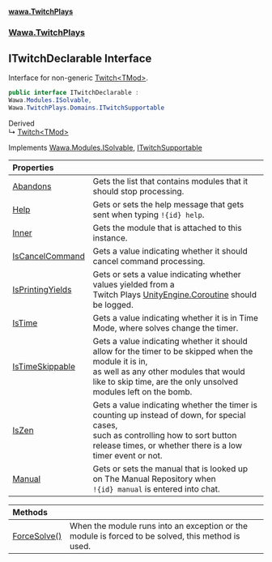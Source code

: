 #### [wawa.TwitchPlays](index.md 'index')
### [Wawa.TwitchPlays](Wawa.TwitchPlays.md 'Wawa.TwitchPlays')

## ITwitchDeclarable Interface

Interface for non-generic [Twitch&lt;TMod&gt;](Twitch{TMod}.md 'Wawa.TwitchPlays.Twitch<TMod>').

```csharp
public interface ITwitchDeclarable :
Wawa.Modules.ISolvable,
Wawa.TwitchPlays.Domains.ITwitchSupportable
```

Derived  
&#8627; [Twitch&lt;TMod&gt;](Twitch{TMod}.md 'Wawa.TwitchPlays.Twitch<TMod>')

Implements [Wawa.Modules.ISolvable](https://docs.microsoft.com/en-us/dotnet/api/Wawa.Modules.ISolvable 'Wawa.Modules.ISolvable'), [ITwitchSupportable](ITwitchSupportable.md 'Wawa.TwitchPlays.Domains.ITwitchSupportable')

| Properties | |
| :--- | :--- |
| [Abandons](ITwitchDeclarable.Abandons.md 'Wawa.TwitchPlays.ITwitchDeclarable.Abandons') | Gets the list that contains modules that it should stop processing. |
| [Help](ITwitchDeclarable.Help.md 'Wawa.TwitchPlays.ITwitchDeclarable.Help') | Gets or sets the help message that gets sent when typing `!{id} help`. |
| [Inner](ITwitchDeclarable.Inner.md 'Wawa.TwitchPlays.ITwitchDeclarable.Inner') | Gets the module that is attached to this instance. |
| [IsCancelCommand](ITwitchDeclarable.IsCancelCommand.md 'Wawa.TwitchPlays.ITwitchDeclarable.IsCancelCommand') | Gets a value indicating whether it should cancel command processing. |
| [IsPrintingYields](ITwitchDeclarable.IsPrintingYields.md 'Wawa.TwitchPlays.ITwitchDeclarable.IsPrintingYields') | Gets or sets a value indicating whether values yielded from a<br/>Twitch Plays [UnityEngine.Coroutine](https://docs.microsoft.com/en-us/dotnet/api/UnityEngine.Coroutine 'UnityEngine.Coroutine') should be logged. |
| [IsTime](ITwitchDeclarable.IsTime.md 'Wawa.TwitchPlays.ITwitchDeclarable.IsTime') | Gets a value indicating whether it is in Time Mode, where solves change the timer. |
| [IsTimeSkippable](ITwitchDeclarable.IsTimeSkippable.md 'Wawa.TwitchPlays.ITwitchDeclarable.IsTimeSkippable') | Gets a value indicating whether it should allow for the timer to be skipped when the module it is in,<br/>as well as any other modules that would like to skip time, are the only unsolved modules left on the bomb. |
| [IsZen](ITwitchDeclarable.IsZen.md 'Wawa.TwitchPlays.ITwitchDeclarable.IsZen') | Gets a value indicating whether the timer is counting up instead of down, for special cases,<br/>such as controlling how to sort button release times, or whether there is a low timer event or not. |
| [Manual](ITwitchDeclarable.Manual.md 'Wawa.TwitchPlays.ITwitchDeclarable.Manual') | Gets or sets the manual that is looked up on The Manual Repository when<br/>`!{id} manual` is entered into chat. |

| Methods | |
| :--- | :--- |
| [ForceSolve()](ITwitchDeclarable.ForceSolve.md 'Wawa.TwitchPlays.ITwitchDeclarable.ForceSolve()') | When the module runs into an exception or the module is forced to be solved, this method is used. |
